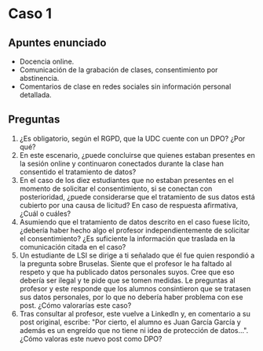 # Caso 1
## Apuntes enunciado

- Docencia online.
- Comunicación de la grabación de clases, consentimiento por abstinencia.
- Comentarios de clase en redes sociales sin información personal detallada.
## Preguntas
1. ¿Es obligatorio, según el RGPD, que la UDC cuente con un DPO? ¿Por qué?
2. En este escenario, ¿puede concluirse que quienes estaban presentes en la sesión online y continuaron conectados durante la clase han consentido el tratamiento de datos?
3. En el caso de los diez estudiantes que no estaban presentes en el momento de solicitar el consentimiento, si se conectan con posterioridad, ¿puede considerarse que el tratamiento de sus datos está cubierto por una causa de licitud? En caso de respuesta afirmativa, ¿Cuál o cuáles?
4. Asumiendo que el tratamiento de datos descrito en el caso fuese lícito, ¿debería haber hecho algo el profesor independientemente de solicitar el consentimiento? ¿Es suficiente la información que traslada en la comunicación citada en el caso?
5. Un estudiante de LSI se dirige a ti señalado que él fue quien respondió a la pregunta sobre Bruselas. Siente que el profesor le ha faltado al respeto y que ha publicado datos personales suyos. Cree que eso debería ser ilegal y te pide que se tomen medidas. Le preguntas al profesor y este responde que los alumnos consintieron que se tratasen sus datos personales, por lo que no debería haber problema con ese post. ¿Cómo valorarías este caso?
6. Tras consultar al profesor, este vuelve a LinkedIn y, en comentario a su post original, escribe: "Por cierto, el alumno es Juan García García y además es un engreído que no tiene ni idea de protección de datos…". ¿Cómo valoras este nuevo post como DPO?
